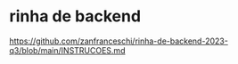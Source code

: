 # rinha de backend
https://github.com/zanfranceschi/rinha-de-backend-2023-q3/blob/main/INSTRUCOES.md
